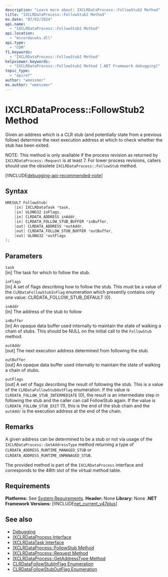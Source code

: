 ```yaml
---
description: "Learn more about: IXCLRDataProcess::FollowStub2 Method"
title: "IXCLRDataProcess::FollowStub2 Method"
ms.date: "07/02/2024"
api.name:
  - "IXCLRDataProcess::FollowStub2 Method"
api.location:
  - "mscordacwks.dll"
api.type:
  - "COM"
f1.keywords:
  - "IXCLRDataProcess::FollowStub2 Method"
helpviewer.keywords:
  - "IXCLRDataProcess::FollowStub2 Method [.NET Framework debugging]"
topic_type:
  - "apiref"
author: "wmessmer"
ms.author: "wmessmer"
---
```

# IXCLRDataProcess::FollowStub2 Method

Given an address which is a CLR stub (and potentially state from a previous follow) determine the next execution address at which to check whether the stub has been exited.

NOTE: This method is only available if the process revision as returned by `IXCLRDataProcess::Request` is at least 7.  For lower process revisions, callers should use the obsolete `IXCLRDataProcess::FollowStub` method.

[!INCLUDE[debugging-api-recommended-note](../../../../includes/debugging-api-recommended-note.md)]

## Syntax

```cpp
HRESULT FollowStub(
    [in] IXCLRDataTask *task,
    [in] ULONG32 inFlags,
    [in] CLRDATA_ADDRESS inAddr,
    [in] CLRDATA_FOLLOW_STUB_BUFFER *inBuffer,
    [out] CLRDATA_ADDRESS *outAddr,
    [out] CLRDATA_FOLLOW_STUB_BUFFER *outBuffer,
    [out] ULONG32 *outFlags
);
```

## Parameters

`task`\
[in] The task for which to follow the stub.

`inFlags`\
[in] A set of flags describing how to follow the stub.  This must be a value of the `CLRDataFollowStubInFlag` enumeration which presently contains only one value: CLRDATA_FOLLOW_STUB_DEFAULT (0).

`inAddr`\
[in] The address of the stub to follow

`inBuffer`\
[in] An opaque data buffer used internally to maintain the state of walking a chain of stubs.  This should be NULL on the initial call to the `FollowStub` method.

`outAddr`\
[out] The next execution address determined from following the stub.

`outBuffer`\
[out] An opaque data buffer used internally to maintain the state of walking a chain of stubs.

`outFlags`\
[out] A set of flags describing the result of following the stub.  This is a value of the `CLRDataFollowStubOutFlag` enumeration.  If the value is `CLRDATA_FOLLOW_STUB_INTERMEDIATE` (0), the result is an intermediate step in following the stub and the caller can call FollowStub again.  If the value is `CLRDATA_FOLLOW_STUB_EXIT` (1), this is the end of the stub chain and the `outAddr` is the execution address at the end of the chain.

## Remarks

A given address can be determined to be a stub or not via usage of the `IXCLRDataProcess::GetAddressType` method returning a type of `CLRDATA_ADDRESS_RUNTIME_MANAGED_STUB` or `CLRDATA_ADDRESS_RUNTIME_UNMANAGED_STUB`.

The provided method is part of the `IXCLRDataProcess` interface and corresponds to the 48th slot of the virtual method table.

## Requirements

**Platforms:** See [System Requirements](../../get-started/system-requirements.md).
**Header:** None
**Library:** None
**.NET Framework Versions:** [!INCLUDE[net_current_v47plus](../../../../includes/net-current-v47plus.md)]

## See also

- [Debugging](index.md)
- [IXCLRDataProcess Interface](ixclrdataprocess-interface.md)
- [IXCLRDataTask Interface](ixclrdatatask-interface.md)
- [IXCLRDataProcess::FollowStub Method](ixclrdataprocess-followstub-method.md)
- [IXCLRDataProcess::Request Method](ixclrdataprocess-request-method.md)
- [IXCLRDataProcess::GetAddressType Method](ixclrdataprocess-getaddresstype-method.md)
- [CLRDataFollowStubInFlag Enumeration](clrdatafollowstubinflag-enumeration.md)
- [CLRDataFollowStubOutFlag Enumeration](clrdatafollowstuboutflag-enumeration.md)
